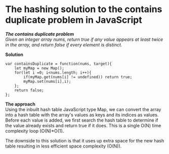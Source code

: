 # The hashing solution to the contains duplicate problem in JavaScript
***The contains duplicate problem***<br>
*Given an integer array nums, return true if any value appears at least twice in the array, and return false if every element is distinct.*

**Solution**
```
var containsDuplicate = function(nums, target){
    let myMap = new Map();
    for(let i =0; i<nums.length; i++){
        if(myMap.get(nums[i] != undefined)) return true;
        myMap.set(nums[i],i);
    };
    return false;
};
```
**The approach**<br>
Using the inbuilt hash table JavaScript type Map, we can convert the array into a hash table with the array's values as keys and its indices as values. Before each value is added, we first search the hash table to determine if the value already exists and return true if it does. This is a single O(N) time complexity loop (O(N)*O(1).

The downside to this solution is that it uses up extra space for the new hash table resulting in less efficient space complexity (O(N)).

